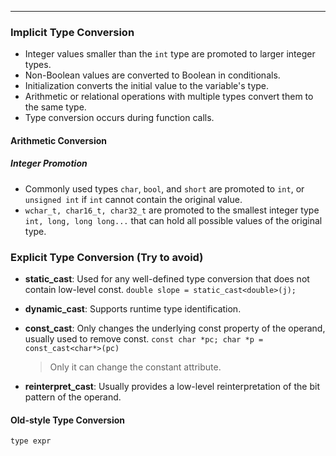 
----

### Implicit Type Conversion

-   Integer values smaller than the `int` type are promoted to larger integer types.
-   Non-Boolean values are converted to Boolean in conditionals.
-   Initialization converts the initial value to the variable's type.
-   Arithmetic or relational operations with multiple types convert them to the same type.
-   Type conversion occurs during function calls.

#### Arithmetic Conversion

##### Integer Promotion

-   Commonly used types `char`, `bool`, and `short` are promoted to `int`, or `unsigned int` if `int` cannot contain the original value.
-   `wchar_t, char16_t, char32_t` are promoted to the smallest integer type `int, long, long long...` that can hold all possible values of the original type.



### Explicit Type Conversion (Try to avoid)

-   **static_cast**: Used for any well-defined type conversion that does not contain low-level const. `double slope = static_cast<double>(j);`
-   **dynamic_cast**: Supports runtime type identification.
-   **const_cast**: Only changes the underlying const property of the operand, usually used to remove const. `const char *pc; char *p = const_cast<char*>(pc)`
    
    > Only it can change the constant attribute.
    
-   **reinterpret_cast**: Usually provides a low-level reinterpretation of the bit pattern of the operand.

#### Old-style Type Conversion

`type expr`
